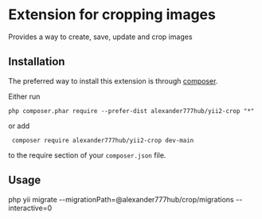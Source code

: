 Extension for cropping images
=============================
Provides a way to create, save, update and crop images

Installation
------------

The preferred way to install this extension is through [composer](http://getcomposer.org/download/).

Either run

```
php composer.phar require --prefer-dist alexander777hub/yii2-crop "*"
```

or add

```
 composer require alexander777hub/yii2-crop dev-main
```

to the require section of your `composer.json` file.


Usage
-----


php yii migrate --migrationPath=@alexander777hub/crop/migrations --interactive=0